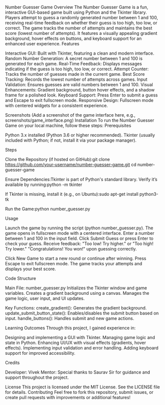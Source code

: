 Number Guesser Game
Overview
The Number Guesser Game is a fun, interactive GUI-based game built using Python and the Tkinter library. Players attempt to guess a randomly generated number between 1 and 100, receiving real-time feedback on whether their guess is too high, too low, or correct. The game tracks the number of attempts and maintains the best score (lowest number of attempts). It features a visually appealing gradient background, hover effects on buttons, and keyboard support for an enhanced user experience.
Features

Interactive GUI: Built with Tkinter, featuring a clean and modern interface.
Random Number Generation: A secret number between 1 and 100 is generated for each game.
Real-Time Feedback: Displays messages indicating if the guess is too high, too low, or correct.
Attempt Counter: Tracks the number of guesses made in the current game.
Best Score Tracking: Records the lowest number of attempts across games.
Input Validation: Ensures guesses are valid numbers between 1 and 100.
Visual Enhancements: Gradient background, button hover effects, and a shadow frame for a polished look.
Keyboard Support: Press Enter to submit a guess and Escape to exit fullscreen mode.
Responsive Design: Fullscreen mode with centered widgets for a consistent experience.

Screenshots
(Add a screenshot of the game interface here, e.g., screenshots/game_interface.png)
Installation
To run the Number Guesser Game on your local machine, follow these steps:
Prerequisites

Python 3.x installed (Python 3.6 or higher recommended).
Tkinter (usually included with Python; if not, install it via your package manager).

Steps

Clone the Repository (if hosted on GitHub):git clone https://github.com/your-username/number-guesser-game.git
cd number-guesser-game


Ensure Dependencies:Tkinter is part of Python's standard library. Verify it’s available by running:python -m tkinter

If Tkinter is missing, install it (e.g., on Ubuntu):sudo apt-get install python3-tk


Run the Game:python number_guesser.py



Usage

Launch the game by running the script (python number_guesser.py).
The game opens in fullscreen mode with a centered interface.
Enter a number between 1 and 100 in the input field.
Click Submit Guess or press Enter to check your guess.
Receive feedback:
"Too low! Try higher." or "Too high! Try lower."
"Congratulations! You won!" upon guessing correctly.


Click New Game to start a new round or continue after winning.
Press Escape to exit fullscreen mode.
The game tracks your attempts and displays your best score.

Code Structure

Main File: number_guesser.py
Initializes the Tkinter window and game variables.
Creates a gradient background using a canvas.
Manages the game logic, user input, and UI updates.


Key Functions:
create_gradient(): Generates the gradient background.
update_submit_button_state(): Enables/disables the submit button based on input.
handle_buttons(): Handles submit and new game actions.



Learning Outcomes
Through this project, I gained experience in:

Designing and implementing a GUI with Tkinter.
Managing game logic and state in Python.
Enhancing UI/UX with visual effects (gradients, hover effects).
Implementing input validation and error handling.
Adding keyboard support for improved accessibility.

Credits

Developer: Vivek 
Mentor: Special thanks to Saurav Sir for guidance and support throughout the project.

License
This project is licensed under the MIT License. See the LICENSE file for details.
Contributing
Feel free to fork this repository, submit issues, or create pull requests with improvements or additional features!
